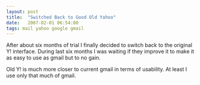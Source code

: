 ```yaml
---
layout: post
title:  "Switched Back to Good Old Yahoo"
date:   2007-02-01 06:54:00
tags: mail yahoo google gmail
---
```


After about six months of trial I finally decided to switch back to the original Y! interface. During last six months I was waiting if they improve it to make it as easy to use as gmail but to no gain.

Old Y! is much more closer to current gmail in terms of usability. At least I use only that much of gmail.
